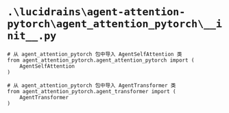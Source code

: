 # `.\lucidrains\agent-attention-pytorch\agent_attention_pytorch\__init__.py`

```
# 从 agent_attention_pytorch 包中导入 AgentSelfAttention 类
from agent_attention_pytorch.agent_attention_pytorch import (
    AgentSelfAttention
)

# 从 agent_attention_pytorch 包中导入 AgentTransformer 类
from agent_attention_pytorch.agent_transformer import (
    AgentTransformer
)
```